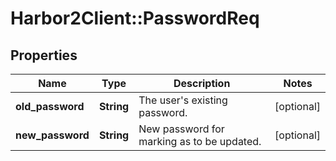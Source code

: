 # Harbor2Client::PasswordReq

## Properties
Name | Type | Description | Notes
------------ | ------------- | ------------- | -------------
**old_password** | **String** | The user&#39;s existing password. | [optional] 
**new_password** | **String** | New password for marking as to be updated. | [optional] 


